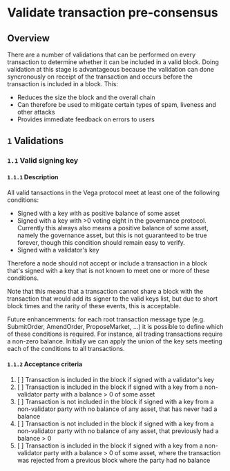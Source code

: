 # Validate transaction pre-consensus

## Overview

There are a number of validations that can be performed on every transaction to determine whether it can be included in a valid block. Doing validation at this stage is advantageous because the validation can done syncronously on receipt of the transaction and occurs before the transaction is included in a block. This:

* Reduces the size the block and the overall chain 
* Can therefore be used to mitigate certain types of spam, liveness and other attacks
* Provides immediate feedback on errors to users


## `1` Validations


### `1.1` Valid signing key

#### `1.1.1` Description

All valid tansactions in the Vega protocol meet at least one of the following conditions:

* Signed with a key with as positive balance of some asset
* Signed with a key with >0 voting eight in the governance protocol. Currently this always also means a positive balance of some asset, namely the governance asset, but this is not guaranteed to be true forever, though this condition should remain easy to verify.
* Signed with a validator's key

Therefore a node should not accept or include a transaction in a block that's signed with a key that is not known to meet one or more of these conditions.

Note that this means that a transaction cannot share a block with the transaction that would add its signer to the valid keys list, but due to short block times and the rarity of these events, this is acceptable.

Future enhancemments: for each root transaction message type (e.g. SubmitOrder, AmendOrder, ProposeMarket, ...) it is possible to define which of these conditions is required. For instance, all trading transactions require a non-zero balance. Initially we can apply the union of the key sets meeting each of the conditions to all transactions.

#### `1.1.2` Acceptance criteria 

1. [ ] Transaction is included in the block if signed with a validator's key
1. [ ] Transaction is included in the block if signed with a key from a non-validator party with a balance > 0 of some asset
1. [ ] Transaction is not included in the block if signed with a key from a non-validator party with no balance of any asset, that has never had a balance
1. [ ] Transaction is not included in the block if signed with a key from a non-validator party with no balance of any asset, that previously had a balance > 0
1. [ ] Transaction is included in the block if signed with a key from a non-validator party with a balance > 0 of some asset, where the transaction was rejected from a previous block where the party had no balance